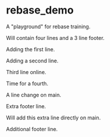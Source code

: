 # rebase_demo

A "playground" for rebase training.

Will contain four lines and a 3 line footer.

Adding the first line.

Adding a second line.

Third line online.

Time for a fourth.

A line change on main.

Extra footer line.

Will add this extra line directly on main.

Additional footer line.
